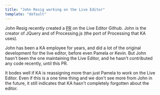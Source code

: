 ```yaml
---
title: "John Resig working on the Live Editor"
template: "default"
---
```


John Resig recently created a [PR](https://github.com/Khan/live-editor/696) on the Live Editor Github. John is the creator of JQuery and of Processing.js (the port of Processing that KA uses).

John has been a KA employee for years, and did a lot of the original development for the live editor, before even Pamela or Kevin. But John hasn't been the one maintaining the Live Editor, and he hasn't contributed any code recently, until this PR.

It bodes well if KA is reassigning more than just Pamela to work on the Live Editor. Even if this is a one time thing and we don't see more from John in the future, it still indicates that KA hasn't completely forgotten about the editor.
